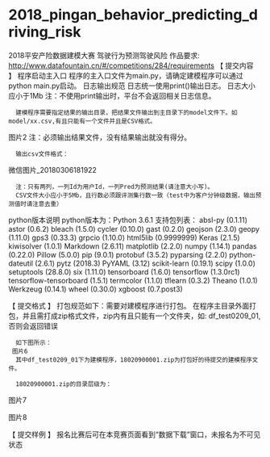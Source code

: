 # 2018_pingan_behavior_predicting_driving_risk
2018平安产险数据建模大赛 驾驶行为预测驾驶风险
作品要求:
http://www.datafountain.cn/#/competitions/284/requirements
      【 提交内容 】
      程序启动主入口
           程序的主入口文件为main.py，请确定建模程序可以通过python main.py启动。
      日志输出规范
           日志统一使用print()输出日志。
           日志大小应小于1Mb
           注：不使用print输出时，平台不会返回相关日志信息。
    
      建模程序需要指定结果的输出目录，把结果文件输出到主目录下的model文件下。如model/xx.csv,有且只能有一个文件并且是CSV格式。   
图片2
      注：必须输出结果文件，没有结果输出就没有得分。

      输出csv文件格式：

微信图片_20180306181922

      注：只有两列，一列Id为用户Id，一列Pred为预测结果(请注意大小写)。
      CSV文件大小应小于5Mb，且行数必须跟评测集行数一致（test中为客户分钟级数据，输出预测值时请注意去重）

python版本说明
python版本为：Python 3.6.1
支持包列表：
absl-py (0.1.11)
astor (0.6.2)
bleach (1.5.0)
cycler (0.10.0)
gast (0.2.0)
geojson (2.3.0)
geopy (1.11.0)
gps3 (0.33.3)
grpcio (1.10.0)
html5lib (0.9999999)
Keras (2.1.5)
kiwisolver (1.0.1)
Markdown (2.6.11)
matplotlib (2.2.0)
numpy (1.14.1)
pandas (0.22.0)
Pillow (5.0.0)
pip (9.0.1)
protobuf (3.5.2)
pyparsing (2.2.0)
python-dateutil (2.6.1)
pytz (2018.3)
PyYAML (3.12)
scikit-learn (0.19.1)
scipy (1.0.0)
setuptools (28.8.0)
six (1.11.0)
tensorboard (1.6.0)
tensorflow (1.3.0rc1)
tensorflow-tensorboard (1.5.1)
termcolor (1.1.0)
tflearn (0.3.2)
Theano (1.0.1)
Werkzeug (0.14.1)
wheel (0.30.0)
xgboost (0.7.post3)
 
【 提交格式 】
      打包规范如下：需要对建模程序进行打包。
      在程序主目录外面打包，并且需打成zip格式文件，zip内有且只能有一个文件夹，如: df_test0209_01, 否则会返回错误
 
      如下图所示：
     图片6
      其中df_test0209_01下为建模程序，18020900001.zip为打包好的待提交的建模程序文件。
 
      18020900001.zip的目录层级为：
 图片7

图片8

【 提交样例 】
      报名比赛后可在本竞赛页面看到“数据下载”窗口，未报名为不可见状态

